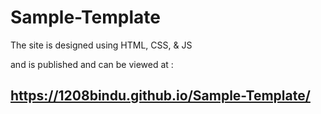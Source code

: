 # Sample-Template

The site is designed using HTML, CSS, & JS

and is published and can be viewed at :

## https://1208bindu.github.io/Sample-Template/
